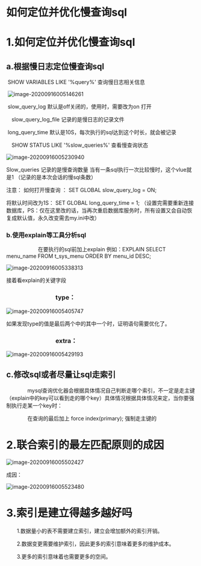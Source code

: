 # 如何定位并优化慢查询sql



# 1.如何定位并优化慢查询sql

## 	a.根据慢日志定位慢查询sql

​	SHOW VARIABLES LIKE '%query%'   查询慢日志相关信息

​	![image-20200916005146261](https://gitee.com/fking86/images4typora/raw/master/imgs/20200916005146.png)

​	slow_query_log 默认是off关闭的，使用时，需要改为on 打开　　　　　　

　slow_query_log_file 记录的是慢日志的记录文件

​	long_query_time 默认是10S，每次执行的sql达到这个时长，就会被记录

　SHOW STATUS LIKE '%slow_queries%' 查看慢查询状态

![image-20200916005230940](https://gitee.com/fking86/images4typora/raw/master/imgs/20200916005231.png)

Slow_queries 记录的是慢查询数量 当有一条sql执行一次比较慢时，这个vlue就是1 （记录的是本次会话的慢sql条数）

 注意：
如何打开慢查询 ： SET GLOBAL slow_query_log = ON;

将默认时间改为1S： SET GLOBAL long_query_time = 1;
（设置完需要重新连接数据库，PS：仅在这里改的话，当再次重启数据库服务时，所有设置又会自动恢复成默认值，永久改变需去my.ini中改）

###  	b.使用explain等工具分析sql

　　　　　　在要执行的sql前加上explain 例如：EXPLAIN SELECT menu_name FROM t_sys_menu ORDER BY menu_id DESC;

![image-20200916005338313](https://gitee.com/fking86/images4typora/raw/master/imgs/20200916005338.png)

接着看explain的关键字段

### 　　　　　　　　type：

![image-20200916005405747](https://gitee.com/fking86/images4typora/raw/master/imgs/20200916005405.png)

如果发现type的值是最后两个中的其中一个时，证明语句需要优化了。

### 　　　　　　　　extra：

![image-20200916005429193](https://gitee.com/fking86/images4typora/raw/master/imgs/20200916005429.png)

## c.修改sql或者尽量让sql走索引

　　　　mysql查询优化器会根据具体情况自己判断走哪个索引，不一定是走主键（explain中的key可以看到走的哪个key）具体情况根据具体情况来定，当你要强制执行走某一个key时：

　　　　在查询的最后加上 force index(primary); 强制走主键的

# 2.联合索引的最左匹配原则的成因

![image-20200916005502427](https://gitee.com/fking86/images4typora/raw/master/imgs/20200916005502.png)

成因：

![image-20200916005523480](https://gitee.com/fking86/images4typora/raw/master/imgs/20200916005523.png)

# 3.索引是建立得越多越好吗

　　1.数据量小的表不需要建立索引，建立会增加额外的索引开销。

　　2.数据变更需要维护索引，因此更多的索引意味着更多的维护成本。

　　3.更多的索引意味着也需要更多的空间。